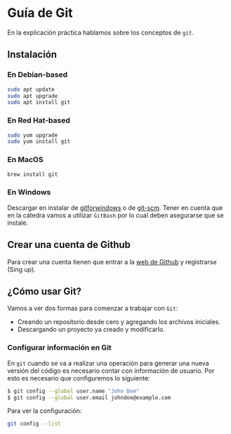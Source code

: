 Guía de Git
===========

En la explicación práctica hablamos sobre los conceptos de `git`.

## Instalación

### En Debian-based

```bash
sudo apt update
sudo apt upgrade
sudo apt install git
```

### En Red Hat-based

```bash
sudo yum upgrade
sudo yum install git
```

### En MacOS

```bash
brew install git
```

### En Windows

Descargar en instalar de [gitforwindows](https://gitforwindows.org/) o de
[git-scm](https://git-scm.com/download/win). Tener en cuenta que en la cátedra
vamos a utilizar `GitBash` por lo cual deben asegurarse que se instale.

## Crear una cuenta de Github

Para crear una cuenta tienen que entrar a la
[web de Github](https://github.com/) y registrarse (Sing up).

## ¿Cómo usar Git?

Vamos a ver dos formas para comenzar a trabajar con `Git`:

- Creando un repositorio desde cero y agregando los archivos iniciales.
- Descargando un proyecto ya creado y modificarlo.

### Configurar información en Git

En `git` cuando se va a realizar una operación para generar una nueva versión del
código es necesario contar con información de usuario. Por esto es necesario que
configuremos lo siguiente:

```bash
$ git config --global user.name "John Doe"
$ git config --global user.email johndoe@example.com
```

Para ver la configuración:

```bash
git config --list
```
